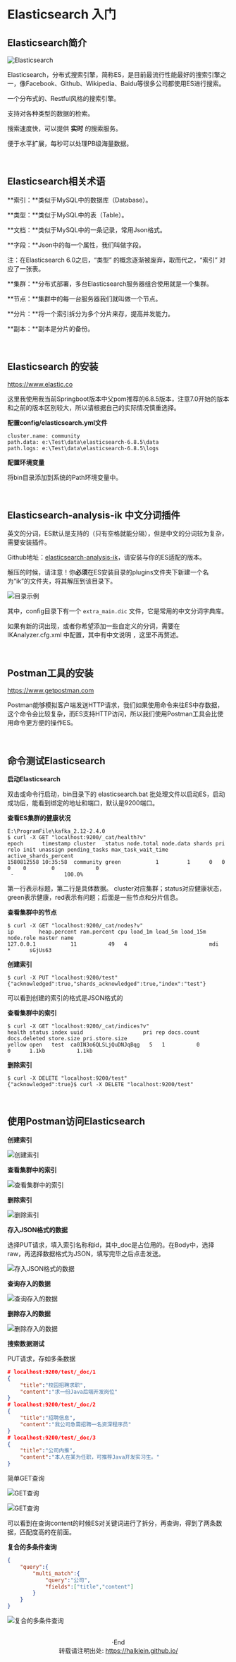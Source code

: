# Elasticsearch 入门


<!--more-->

## Elasticsearch简介

![Elasticsearch](https://i.loli.net/2020/02/05/AOeK6Jn94HfgrqQ.png)

Elasticsearch，分布式搜索引擎，简称ES，是目前最流行性能最好的搜索引擎之一，像Facebook、Github、Wikipedia、Baidu等很多公司都使用ES进行搜索。

一个分布式的、Restful风格的搜索引擎。

支持对各种类型的数据的检索。

搜索速度快，可以提供 **实时** 的搜索服务。

便于水平扩展，每秒可以处理PB级海量数据。

</br>

## Elasticsearch相关术语

**索引：**类似于MySQL中的数据库（Database）。

**类型：**类似于MySQL中的表（Table）。

**文档：**类似于MySQL中的一条记录，常用Json格式。

**字段：**Json中的每一个属性，我们叫做字段。

注：在Elasticsearch 6.0之后，“类型” 的概念逐渐被废弃，取而代之，“索引” 对应了一张表。

**集群：**分布式部署，多台Elasticsearch服务器组合使用就是一个集群。

**节点：**集群中的每一台服务器我们就叫做一个节点。

**分片：**将一个索引拆分为多个分片来存，提高并发能力。

**副本：**副本是分片的备份。

</br>

## Elasticsearch 的安装

https://www.elastic.co

这里我使用我当前Springboot版本中父pom推荐的6.8.5版本，注意7.0开始的版本和之前的版本区别较大，所以请根据自己的实际情况慎重选择。

**配置config/elasticsearch.yml文件**

```properties
cluster.name: community
path.data: e:\Test\data\elasticsearch-6.8.5\data
path.logs: e:\Test\data\elasticsearch-6.8.5\logs
```

**配置环境变量**

将bin目录添加到系统的Path环境变量中。

</br>

## Elasticsearch-analysis-ik 中文分词插件

英文的分词，ES默认是支持的（只有空格就能分隔），但是中文的分词较为复杂，需要安装插件。

Github地址：[elasticsearch-analysis-ik](https://github.com/medcl/elasticsearch-analysis-ik)，请安装与你的ES适配的版本。

解压的时候，请注意！你**必须**在ES安装目录的plugins文件夹下新建一个名为“ik”的文件夹，将其解压到该目录下。

![目录示例](https://i.loli.net/2020/02/05/2CfLWpzrRxtvB7b.png)

其中，config目录下有一个 `extra_main.dic` 文件，它是常用的中文分词字典库。

如果有新的词出现，或者你希望添加一些自定义的分词，需要在 IKAnalyzer.cfg.xml 中配置，其中有中文说明 ，这里不再赘述。

</br>

## Postman工具的安装

https://www.getpostman.com

Postman能够模拟客户端发送HTTP请求，我们如果使用命令来往ES中存数据，这个命令会比较复杂，而ES支持HTTP访问，所以我们使用Postman工具会比使用命令更方便的操作ES。

</br>

## 命令测试Elasticsearch

**启动Elasticsearch**

双击或命令行启动，bin目录下的 elasticsearch.bat 批处理文件以启动ES，启动成功后，能看到绑定的地址和端口，默认是9200端口。

**查看ES集群的健康状况**

```properties
E:\ProgramFile\kafka_2.12-2.4.0
$ curl -X GET "localhost:9200/_cat/health?v"
epoch      timestamp cluster   status node.total node.data shards pri relo init unassign pending_tasks max_task_wait_time active_shards_percent
1580812558 10:35:58  community green           1         1      0   0    0    0        0             0
 -                100.0%
```

第一行表示标题，第二行是具体数据。 cluster对应集群；status对应健康状态，green表示健康，red表示有问题；后面是一些节点和分片信息。

**查看集群中的节点**

```properties
$ curl -X GET "localhost:9200/_cat/nodes?v"
ip        heap.percent ram.percent cpu load_1m load_5m load_15m node.role master name
127.0.0.1           11          49   4                          mdi       *      sGjUs63
```

**创建索引**

```properties
$ curl -X PUT "localhost:9200/test"
{"acknowledged":true,"shards_acknowledged":true,"index":"test"}
```

可以看到创建的索引的格式是JSON格式的

**查看集群中的索引**

```properties
$ curl -X GET "localhost:9200/_cat/indices?v"
health status index uuid                   pri rep docs.count docs.deleted store.size pri.store.size
yellow open   test  ca0IN3o6QLSLjQuDNJqBqg   5   1          0            0      1.1kb          1.1kb
```

**删除索引**

```properties
$ curl -X DELETE "localhost:9200/test"
{"acknowledged":true}$ curl -X DELETE "localhost:9200/test"
```

</br>

## 使用Postman访问Elasticsearch

**创建索引**

![创建索引](https://i.loli.net/2020/02/05/F4XaHSMkLr2lfTg.png)

**查看集群中的索引**

![查看集群中的索引](https://i.loli.net/2020/02/05/qeS42Jxb8dZMNzi.png)

**删除索引**

![删除索引](https://i.loli.net/2020/02/05/TLhZPCBVS1OHfAD.png)

**存入JSON格式的数据**

选择PUT请求，填入索引名称和id，其中_doc是占位用的。在Body中，选择raw，再选择数据格式为JSON，填写完毕之后点击发送。

![存入JSON格式的数据](https://i.loli.net/2020/02/05/wDjQym8R5HsSzUc.png)

**查询存入的数据**

![查询存入的数据](https://i.loli.net/2020/02/05/T3oDpzCXyGiqEQP.png)

**删除存入的数据**

![删除存入的数据](https://i.loli.net/2020/02/05/9vbh4Vu8AjS6WQt.png)

**搜索数据测试**

PUT请求，存如多条数据

```json
# localhost:9200/test/_doc/1
{
	"title":"校园招聘求职",
	"content":"求一份Java后端开发岗位"
}
# localhost:9200/test/_doc/2
{
	"title":"招聘信息",
	"content":"我公司急需招聘一名资深程序员"
}
# localhost:9200/test/_doc/3
{
	"title":"公司内推",
	"content":"本人在某为任职，可推荐Java开发实习生。"
}
```

简单GET查询

![GET查询](https://i.loli.net/2020/02/05/2wEmJVtP9ho8i4p.png)

![GET查询](https://i.loli.net/2020/02/05/fw5A89LnYPDb7dm.png)

可以看到在查询content的时候ES对关键词进行了拆分，再查询，得到了两条数据，匹配度高的在前面。

**复合的多条件查询**

```json
{
	"query":{
		"multi_match":{
			"query":"公司",
			"fields":["title","content"]
		}
	}
}
```

![复合的多条件查询](https://i.loli.net/2020/02/05/JHIUBVFkOnAbv7w.png)



</br>

<center> ·End </center>
<center> 转载请注明出处: <a href="https://halklein.github.io/">https://halklein.github.io/</a> </center>
